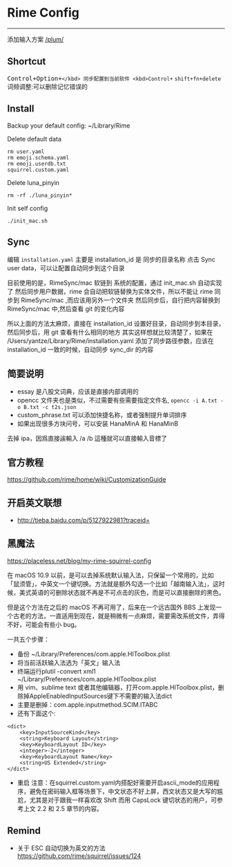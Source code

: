 # Rime Config

----
添加输入方案 [/plum/](https://github.com/rime/plum)
## Shortcut
<kbd>Control+Option+`</kbd> 同步配置到当前软件
<kbd>Control+`</kbd>
<kbd>`shift+fn+delete`</kbd> 词频调整:可以删除记忆错误的

## Install
Backup your default config: ~/Library/Rime


Delete default data
```
rm user.yaml
rm emoji.schema.yaml
rm emoji.userdb.txt
squirrel.custom.yaml
```

Delete luna_pinyin
```
rm -rf ./luna_pinyin*
```

Init self config
```
./init_mac.sh
```

## Sync
编辑 `installation.yaml` 主要是 installation_id 是 同步的目录名称
点击 Sync user data，可以让配置自动同步到这个目录

目前使用的是，RimeSync/mac 软链到 系统的配置，通过 init_mac.sh 自动实现了
然后同步用户数据，rime 会自动把软链替换为实体文件，所以不能让 rime 同步到 RimeSync/mac ,而应该用另外一个文件夹
然后同步后，自行把内容替换到 RimeSync/mac 中,然后查看 git 的变化内容

所以上面的方法太麻烦，直接在 installation_id 设置好目录，自动同步到本目录，然后同步后，用 git 查看有什么相同的地方
其实这样想就比较清楚了，如果在 /Users/yantze/Library/Rime/installation.yaml 添加了同步路径参数，应该在 installation_id 一致的时候，自动同步 sync_dir 的内容

## 简要说明
- essay 是八股文词典，应该是直接内部调用的
- opencc 文件夹也是类似，不过需要有些需要指定文件名, `opencc -i A.txt -o B.txt -c t2s.json`
- custom_phrase.txt 可以添加快捷名称，或者强制提升单词排序
- 如果出现很多方块问号，可以安装 HanaMinA 和 HanaMinB

去掉 ipa，因爲直接誒輸入 /a /b 這種就可以直接輸入音標了


## 官方教程
https://github.com/rime/home/wiki/CustomizationGuide

## 开启英文联想
- http://tieba.baidu.com/p/5127922981?traceid=

## 黑魔法
https://placeless.net/blog/my-rime-squirrel-config

在 macOS 10.9 以前，是可以去掉系统默认输入法，只保留一个常用的，比如「鼠须管」，中英文一个键切换。方法就是额外勾选一个比如「越南输入法」，这时候，美式英语的可删除状态就不再是不可点击的灰色，而是可以直接删除的黑色。

但是这个方法在之后的 macOS 不再可用了，后来在一个远古国外 BBS 上发现一个古老的方法，一直适用到现在，就是稍微有一点麻烦，需要需改系统文件，弄得不好，可能会有些小 bug。

一共五个步骤：

- 备份 ~/Library/Preferences/com.apple.HIToolbox.plist
- 将当前活跃输入法选为「英文」输入法
- 终端运行plutil -convert xml1 ~/Library/Preferences/com.apple.HIToolbox.plist
- 用 vim、sublime text 或者其他编辑器，打开com.apple.HIToolbox.plist，删除掉AppleEnabledInputSources键下不需要的输入法dict
- 主要是删掉：com.apple.inputmethod.SCIM.ITABC
- 还有下面这个:
```
<dict>
    <key>InputSourceKind</key>
    <string>Keyboard Layout</string>
    <key>KeyboardLayout ID</key>
    <integer>-2</integer>
    <key>KeyboardLayout Name</key>
    <string>US Extended</string>
</dict>
```
- 重启
注意：在squirrel.custom.yaml内搭配好需要开启ascii_mode的应用程序，避免在密码输入框等场景下，中文状态不好上屏，西文状态又是大写的尴尬，尤其是对于跟我一样喜欢改 Shift 而用 CapsLock 键切状态的用户，可参考上文 2.2 和 2.5 章节的内容。

## Remind
- 关于 ESC 自动切换为英文的方法 https://github.com/rime/squirrel/issues/124
